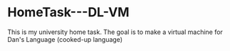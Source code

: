 # HomeTask---DL-VM
This is my university home task. The goal is to make a virtual machine for Dan's Language (cooked-up language)
